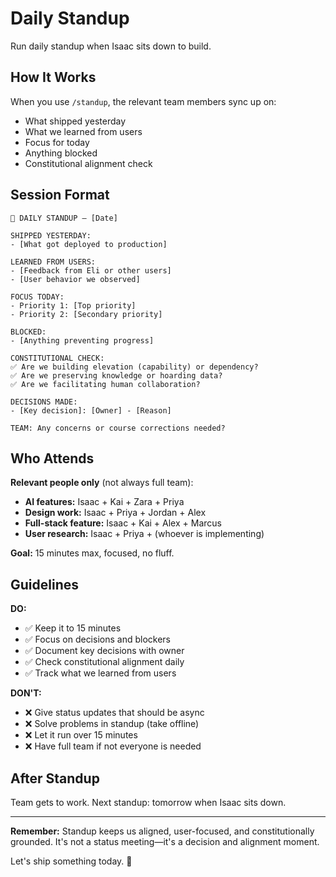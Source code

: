 # Daily Standup

Run daily standup when Isaac sits down to build.

## How It Works

When you use `/standup`, the relevant team members sync up on:
- What shipped yesterday
- What we learned from users
- Focus for today
- Anything blocked
- Constitutional alignment check

## Session Format

```
🚀 DAILY STANDUP — [Date]

SHIPPED YESTERDAY:
- [What got deployed to production]

LEARNED FROM USERS:
- [Feedback from Eli or other users]
- [User behavior we observed]

FOCUS TODAY:
- Priority 1: [Top priority]
- Priority 2: [Secondary priority]

BLOCKED:
- [Anything preventing progress]

CONSTITUTIONAL CHECK:
✅ Are we building elevation (capability) or dependency?
✅ Are we preserving knowledge or hoarding data?
✅ Are we facilitating human collaboration?

DECISIONS MADE:
- [Key decision]: [Owner] - [Reason]

TEAM: Any concerns or course corrections needed?
```

## Who Attends

**Relevant people only** (not always full team):

- **AI features:** Isaac + Kai + Zara + Priya
- **Design work:** Isaac + Priya + Jordan + Alex
- **Full-stack feature:** Isaac + Kai + Alex + Marcus
- **User research:** Isaac + Priya + (whoever is implementing)

**Goal:** 15 minutes max, focused, no fluff.

## Guidelines

**DO:**
- ✅ Keep it to 15 minutes
- ✅ Focus on decisions and blockers
- ✅ Document key decisions with owner
- ✅ Check constitutional alignment daily
- ✅ Track what we learned from users

**DON'T:**
- ❌ Give status updates that should be async
- ❌ Solve problems in standup (take offline)
- ❌ Let it run over 15 minutes
- ❌ Have full team if not everyone is needed

## After Standup

Team gets to work. Next standup: tomorrow when Isaac sits down.

---

**Remember:** Standup keeps us aligned, user-focused, and constitutionally grounded. It's not a status meeting—it's a decision and alignment moment.

Let's ship something today. 🚀
